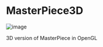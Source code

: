 # MasterPiece3D

![image](https://github.com/user-attachments/assets/160fff4a-1487-4fbe-a336-00408664bad5)

3D version of MasterPiece in OpenGL 
